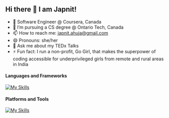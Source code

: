 ## Hi there 👋 I am Japnit!

- 🔭 Software Engineer @ Coursera, Canada
- 🌱 I’m pursuing a CS degree @ Ontario Tech, Canada
- 📫 How to reach me: japnit.ahuja@gmail.com
- 😄 Pronouns: she/her
- 🎤 Ask me about my TEDx Talks
- ⚡ Fun fact: I run a non-profit, Go Girl, that makes the superpower of coding accessible for underprivileged girls from remote and rural areas in India

#### Languages and Frameworks

[![My Skills](https://skillicons.dev/icons?i=py,java,matlab,r,tensorflow,cpp,flask,react,nodejs,redux,express,bootstrap,html,css,js,sass&perline=10)](https://skillicons.dev)

#### Platforms and Tools

[![My Skills](https://skillicons.dev/icons?i=docker,gcp,github,linux,mysql,nginx,mongodb,postgres,postman,sqlite)](https://skillicons.dev)

